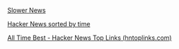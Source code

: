 ---
---


[Slower News](https://www.slowernews.com/)

[Hacker News sorted by time](https://hckrnews.com/)

[All Time Best - Hacker News Top Links (hntoplinks.com)](https://www.hntoplinks.com/all/5)


